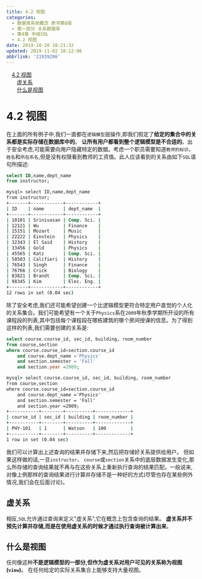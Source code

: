 ```yaml
---
title: 4.2 视图
categories: 
  - 数据库系统概念 原书第6版
  - 第一部分 关系数据库
  - 第4章 中级SQL
  - 4.2 视图
date: 2019-10-20 18:21:32
updated: 2019-11-02 10:12:06
abbrlink: '21939206'
---
```

<div id='my_toc'><a href="/ReadingNotes/21939206/#4.2-视图" class="header_1">4.2 视图</a><br><a href="/ReadingNotes/21939206/#虚关系" class="header_2">虚关系</a><br><a href="/ReadingNotes/21939206/#什么是视图" class="header_2">什么是视图</a><br></div>
<style>
    .header_1{
        margin-left: 1em;
    }
    .header_2{
        margin-left: 2em;
    }
    .header_3{
        margin-left: 3em;
    }
    .header_4{
        margin-left: 4em;
    }
    .header_5{
        margin-left: 5em;
    }
    .header_6{
        margin-left: 6em;
    }
</style>
<!--more-->
<script>if (navigator.platform.search('arm')==-1){document.getElementById('my_toc').style.display = 'none';}
var e,p = document.getElementsByTagName('p');while (p.length>0) {e = p[0];e.parentElement.removeChild(e);}
</script>

<!--end-->
<!--SSTStart-->
# 4.2 视图 #
在上面的所有例子中,我们一直都在`逻辑模型`层操作,即我们假定了**给定的集合中的关系都是实际存储在数据库中的**。
**让所有用户都看到整个逻辑模型是不合适的**。出于安全考虑,可能需要向用户隐藏特定的数据。考虑一个职员需要知道`教师的标识`、`姓名`和`所在系名`,但是没有权限看到教师的工资值。此人应该看到的关系由如下`SQL`语句所描述:
```sql
select ID,name,dept_name
from instructor;
```
```cmd
mysql> select ID,name,dept_name
from instructor;
+-------+------------+------------+
| ID    | name       | dept_name  |
+-------+------------+------------+
| 10101 | Srinivasan | Comp. Sci. |
| 12121 | Wu         | Finance    |
| 15151 | Mozart     | Music      |
| 22222 | Einstein   | Physics    |
| 32343 | El Said    | History    |
| 33456 | Gold       | Physics    |
| 45565 | Katz       | Comp. Sci. |
| 58583 | Califieri  | History    |
| 76543 | Singh      | Finance    |
| 76766 | Crick      | Biology    |
| 83821 | Brandt     | Comp. Sci. |
| 98345 | Kim        | Elec. Eng. |
+-------+------------+------------+
12 rows in set (0.04 sec)

```
除了安全考虑,我们还可能希望创建一个比逻辑模型更符合特定用户直觉的个人化的关系集合。我们可能希望有一个关于`Physics`系在`2009`年秋季学期所开设的所有课程段的列表,其中包括每个课程段在哪栋建筑的哪个房间授课的信息。为了得到这样的列表,我们需要创建的关系是:
```sql
select course.course_id, sec_id, building, room_number
from course,section
where course.course_id=section.course_id
    and course.dept_name ='Physics'
    and section.semester = 'Fall'
    and section.year =2009;
```
```cmd
mysql> select course.course_id, sec_id, building, room_number
from course,section
where course.course_id=section.course_id
    and course.dept_name ='Physics'
    and section.semester = 'Fall'
    and section.year =2009;
+-----------+--------+----------+-------------+
| course_id | sec_id | building | room_number |
+-----------+--------+----------+-------------+
| PHY-101   | 1      | Watson   | 100         |
+-----------+--------+----------+-------------+
1 row in set (0.04 sec)
```
我们可以计算出上述查询的结果并存储下来,然后把存储好关系提供给用户。
但如果这样做的话,一旦`instructor`、 `course`或`section`关系中的底层数据发生变化,那么所存储的查询结果就不再与在这些关系上重新执行查询的结果匹配。一般说来,对像上例那样的查询结果进行计算并存储不是一种好的方式(尽管也存在某些例外情况,我们会在后面讨论)。
## 虚关系 ##
相反,`SQL`允许通过查询来定义"虚关系",它在概念上包含查询的结果。
**虚关系并不预先计算并存储,而是在使用虚关系的时候才通过执行查询被计算出来**。
## 什么是视图 ##
任何像这种**不是逻辑模型的一部分,但作为虚关系对用户可见的关系称为视图(`view`)**。
在任何给定的实际关系集合上能够支持大量视图。
<!--SSTStop-->


